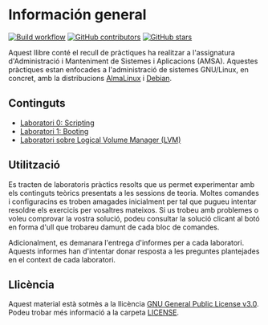 # Información general

[![Build workflow](https://img.shields.io/github/actions/workflow/status/AMSA-2425/Laboratoris/mdbook.yml?style=flat-square)](https://github.com/AMSA-2425/Laboratoris/actions?query=branch%3Amain++)
[![GitHub contributors](https://img.shields.io/github/contributors/AMSA-2425/Laboratoris?style=flat-square)](https://github.com/AMSA-2425/Laboratoris/graphs/contributors)
[![GitHub stars](https://img.shields.io/github/stars/AMSA-2425/Laboratoris?style=flat-square)](https://github.com/AMSA-2425/Laboratoris/stargazers)

Aquest llibre conté el recull de pràctiques ha realitzar a l'assignatura d'Administració i Manteniment de Sistemes i Aplicacions (AMSA). Aquestes pràctiques estan enfocades a l'administració de sistemes GNU/Linux, en concret, amb la distribucions [AlmaLinux](https://almalinux.org/) i [Debian](https://www.debian.org/).

## Continguts

- [Laboratori 0: Scripting](./Scripts/main.md)
- [Laboratori 1: Booting](./Booting/main.md)
- [Laboratori sobre Logical Volume Manager (LVM)](./LVM/main.md)

## Utilització

Es tracten de laboratoris pràctics resolts que us permet experimentar amb els continguts teòrics presentats a les sessions de teoria. Moltes comandes i configuracins es troben amagades inicialment per tal que pugueu intentar resoldre els exercicis per vosaltres mateixos. Si us trobeu amb problemes o voleu comprovar la vostra solució, podeu consultar la solució clicant al botó en forma d'ull que trobareu damunt de cada bloc de comandes.

Adicionalment, es demanara l'entrega d'informes per a cada laboratori. Aquests informes han d'intentar donar resposta a les preguntes plantejades en el context de cada laboratori.

## Llicència

Aquest material està sotmès a la llicència [GNU General Public License v3.0](https://www.gnu.org/licenses/gpl-3.0.html). Podeu trobar més informació a la carpeta [LICENSE](../LICENSE).
